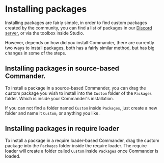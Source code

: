 # Installing packages
Installing packages are fairly simple, in order to find custom packages created by the community, you can find a list of packages in our [Discord server](https://discord.gg/RzxxD7YCaU), or via the toolbox inside Studio.

However, depends on how did you install Commander, there are currently two ways to install packages, both has a fairly similar method, but has big changes in some of the steps.

## Installing packages in source-based Commander.
To install a package in a source-based Commander, you can drag the custom package you wish to install into the `Custom` folder of the `Packages` folder. Which is inside your Commander's installation.

If you can not find a folder named `Custom` inside `Packages`, just create a new folder and name it `Custom`, or anything you like.

## Installing packages in require loader
To install a package in a require loader-based Commander, drag the custom package into the `Packages` folder inside the require loader. The require loader will create a folder called `Custom` inside `Packages` once Commander is loaded.